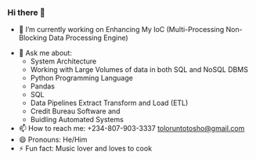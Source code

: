 ### Hi there 👋


<!-- Here are some ideas to get you started:-->

- 🔭 I’m currently working on Enhancing My IoC (Multi-Processing Non-Blocking Data Processing Engine)
<!-- - 🌱 I’m currently learning ...
- 👯 I’m looking to collaborate on ...
- 🤔 I’m looking for help with ... -->
- 💬 Ask me about:
  -  System Architecture
  -  Working with Large Volumes of data in both SQL and NoSQL DBMS
  -  Python Programming Language
  -  Pandas
  -  SQL
  -  Data Pipelines Extract Transform and Load (ETL)
  -  Credit Bureau Software and 
  -  Buidling Automated Systems
- 📫 How to reach me: +234-807-903-3337 toloruntotosho@gmail.com 
- 😄 Pronouns: He/Him
- ⚡ Fun fact: Music lover and loves to cook

